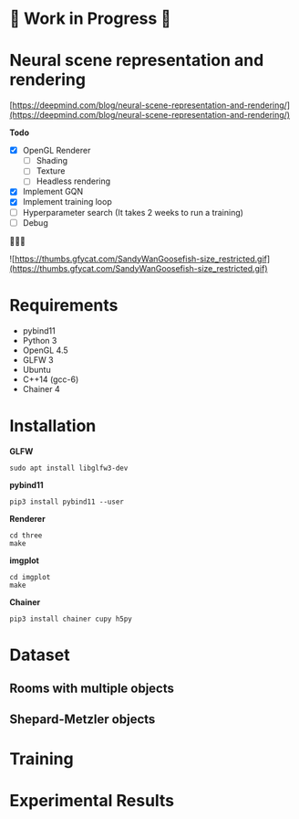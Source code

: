 # :construction: Work in Progress :construction:

# Neural scene representation and rendering

[https://deepmind.com/blog/neural-scene-representation-and-rendering/](https://deepmind.com/blog/neural-scene-representation-and-rendering/)

**Todo**

- [x] OpenGL Renderer
    - [ ] Shading
    - [ ] Texture
    - [ ] Headless rendering
- [x] Implement GQN
- [x] Implement training loop
- [ ] Hyperparameter search (It takes 2 weeks to run a training)
- [ ] Debug

:thinking::thinking::thinking:

![https://thumbs.gfycat.com/SandyWanGoosefish-size_restricted.gif](https://thumbs.gfycat.com/SandyWanGoosefish-size_restricted.gif)

# Requirements

- pybind11
- Python 3
- OpenGL 4.5
- GLFW 3
- Ubuntu
- C++14 (gcc-6)
- Chainer 4

# Installation

**GLFW**

```
sudo apt install libglfw3-dev
```

**pybind11**

```
pip3 install pybind11 --user
```

**Renderer**

```
cd three
make
```

**imgplot**

```
cd imgplot
make
```

**Chainer**

```
pip3 install chainer cupy h5py
```

# Dataset

## Rooms with multiple objects

## Shepard-Metzler objects


# Training
# Experimental Results